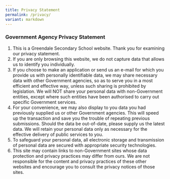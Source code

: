 ```yaml
---
title: Privacy Statement
permalink: /privacy/
variant: markdown
---
```

### **Government Agency Privacy Statement**

1. This is a Greendale Secondary School website. Thank you for examining our privacy statement.
2. If you are only browsing this website, we do not capture data that allows us to identify you individually.  
3. If you choose to make an application or send us an e-mail for which you provide us with personally identifiable data, we may share necessary data with other Government agencies, so as to serve you in a most efficient and effective way, unless such sharing is prohibited by legislation. We will NOT share your personal data with non-Government entities, except where such entities have been authorised to carry out specific Government services.
4. For your convenience, we may also display to you data you had previously supplied us or other Government agencies. This will speed up the transaction and save you the trouble of repeating previous submissions. Should the data be out-of-date, please supply us the latest data. We will retain your personal data only as necessary for the effective delivery of public services to you. 
5. To safeguard your personal data, all electronic storage and transmission of personal data are secured with appropriate security technologies. 
6. This site may contain links to non-Government sites whose data protection and privacy practices may differ from ours. We are not responsible for the content and privacy practices of these other websites and encourage you to consult the privacy notices of those sites.  


